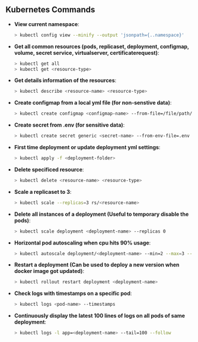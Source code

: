 ## Kubernetes Commands

- **View current namespace**:
  ```bash
  > kubectl config view --minify --output 'jsonpath={..namespace}'
  ```
- **Get all common resources (pods, replicaset, deployment, configmap, volume, secret service, virtualserver, certificaterequest)**:
  ```bash
  > kubectl get all
  > kubectl get <resource-type>
  ```
- **Get details information of the resources**:
  ```bash
  > kubectl describe <resource-name> <resource-type>
  ```
- **Create configmap from a local yml file (for non-senstive data)**:
  ```bash
  > kubectl create configmap <configmap-name> --from-file=/file/path/<file-name>.yml
  ```
- **Create secret from .env (for sensitive data)**:
  ```bash
  > kubectl create secret generic <secret-name> --from-env-file=.env
  ```
- **First time deployment or update deployment yml settings**:
  ```bash
  > kubectl apply -f <deployment-folder>
  ```
- **Delete specificed resource**:
  ```bash
  > kubectl delete <resource-name> <resource-type>
  ```
- **Scale a replicaset to 3**:
  ```bash
  > kubectl scale --replicas=3 rs/<resource-name>
  ```
- **Delete all instances of a deployment (Useful to temporary disable the pods)**:
  ```bash
  > kubectl scale deployment <deployment-name> --replicas 0
  ```
- **Horizontal pod autoscaling when cpu hits 90% usage**:
  ```bash
  > kubectl autoscale deployment/<deployment-name> --min=2 --max=3 --cpu-percent=90
  ```
- **Restart a deployment (Can be used to deploy a new version when docker image got updated)**:
  ```bash
  > kubectl rollout restart deployment <deployment-name>
  ```
- **Check logs with timestamps on a specific pod**:
  ```bash
  > kubectl logs <pod-name> --timestamps
  ```
- **Continuously display the latest 100 lines of logs on all pods of same deployment**:
  ```bash
  > kubectl logs -l app=<deployment-name> --tail=100 --follow
  ```